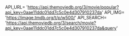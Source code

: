 API_URL= 'https://api.themoviedb.org/3/movie/popular?api_key=0aae11ddc01dd7c5c0e4d307910237da'
API_IMG= 'https://image.tmdb.org/t/p/w500/'
API_SEARCH= 'https://api.themoviedb.org/3/search/movie?api_key=0aae11ddc01dd7c5c0e4d307910237da&query'